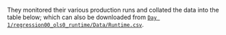 They monitored their various production runs and collated the data into the table below; which can also be downloaded from [`Day 1/regression00_ols0_runtime/Data/Runtime.csv`](https://drive.google.com/open?id=1tMHllofSBkcGQA5wzdJB8L38FCkFH64C).

